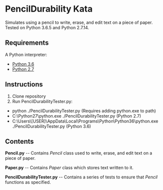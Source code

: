 PencilDurability Kata
=======

Simulates using a pencil to write, erase, and edit text on a piece of paper. Tested on Python 3.6.5 and Python 2.7.14.

## Requirements

A Python interpreter:
* [Python 3.6](https://www.python.org/downloads/release/python-365/)
* [Python 2.7](https://www.python.org/downloads/release/python-2714/)

## Instructions

1. Clone repository
2. Run PencilDurabilityTester.py:
* python ./PencilDurabilityTester.py (Requires adding python.exe to path)
* C:\Python27\python.exe ./PencilDurabilityTester.py (Python 2.7)
* C:\Users\\[USER]\AppData\Local\Programs\Python\Python36\python.exe ./PencilDurabilityTester.py (Python 3.6)

## Contents

**Pencil.py** -- Contains _Pencil_ class used to write, erase, and edit text on a piece of paper.

**Paper.py** -- Contains _Paper_ class which stores text written to it.

**PencilDurabilityTester.py** -- Contains a series of tests to ensure that _Pencil_ functions as specified.
